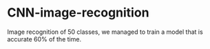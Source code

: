 # CNN-image-recognition
Image recognition of 50 classes, we managed to train a model that is accurate 60% of the time.
